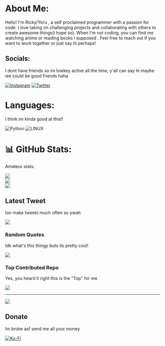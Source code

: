 # About Me:

Hello! I'm Ricky/Yoru , a self proclaimed programmer with a passion for code. I love taking on challenging projects and collaborating with others to create awesome things(i hope so). When I'm not coding, you can find me watching anime or reading books i supposed . Feel free to reach out if you want to work together or just say hi perhaps!

## Socials:
I dont have friends so im lowkey active all the time, y'all can say hi maybe we could be good friends haha

[![Instagram](https://img.shields.io/badge/Instagram-%23E4405F.svg?logo=Instagram&logoColor=white)](https://instagram.com/based_ricky) [![Twitter](https://img.shields.io/badge/Twitter-%231DA1F2.svg?logo=Twitter&logoColor=white)](https://twitter.com/chimshoubae) 

# Languages:
I think im kinda good at this!!

![Python](https://img.shields.io/badge/python-3670A0?style=for-the-badge&logo=python&logoColor=ffdd54) ![LINUX](https://img.shields.io/badge/Linux-FCC624?style=for-the-badge&logo=linux&logoColor=black)
# 📊 GitHub Stats:
Amateur stats:

![](https://github-readme-stats.vercel.app/api?username=Yorubae&theme=dark&hide_border=false&include_all_commits=true&count_private=true)<br/>
![](https://github-readme-streak-stats.herokuapp.com/?user=Yorubae&theme=dark&hide_border=false)<br/>
![](https://github-readme-stats.vercel.app/api/top-langs/?username=Yorubae&theme=dark&hide_border=false&include_all_commits=true&count_private=true&layout=compact)

## Latest Tweet
Ion make tweets much often so ywah

[![](https://gtce.itsvg.in/api?username=chimshoubae)](https://github.com/VishwaGauravIn/github-twitter-card-embed)

### Random Quotes
Idk what's this thingy buts its pretty cool!

![](https://quotes-github-readme.vercel.app/api?type=vetical&theme=dark)

### Top Contributed Repo
Yes, you heard it right this is the "Top" for me

![](https://github-contributor-stats.vercel.app/api?username=Yorubae&limit=5&theme=dark&combine_all_yearly_contributions=true)

---
[![](https://visitcount.itsvg.in/api?id=Yorubae&icon=0&color=12)](https://visitcount.itsvg.in)

  ## Donate
Im broke asf send me all your money

  [![Ko-Fi](https://img.shields.io/badge/Ko--fi-F16061?style=for-the-badge&logo=ko-fi&logoColor=white)](https://ko-fi.com/basedricky) 

  
<!-- Proudly created with GPRM ( https://gprm.itsvg.in ) -->
